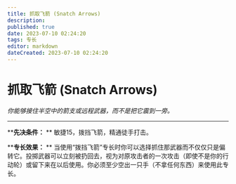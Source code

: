 ```yaml
---
title: 抓取飞箭 (Snatch Arrows)
description: 
published: true
date: 2023-07-10 02:24:20
tags: 专长
editor: markdown
dateCreated: 2023-07-10 02:24:20
---
```


# 抓取飞箭 (Snatch Arrows)

_你能够接住半空中的箭支或远程武器，而不是把它震到一旁。_

---

****先决条件：** ** 敏捷15，拨挡飞箭，精通徒手打击。

****专长效果：** **
当使用“拨挡飞箭”专长时你可以选择抓住那武器而不仅仅只是偏转它。投掷武器可以立刻被扔回去，视为对原攻击者的一次攻击（即使不是你的行动轮）或留下来在以后使用。你必须至少空出一只手（不拿任何东西）来使用此专长。

